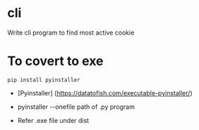 # cli
Write cli program to find most active cookie

# To covert to exe

`pip install pyinstaller`
- [Pyinstaller] (https://datatofish.com/executable-pyinstaller/)
- pyinstaller --onefile path of .py program

- Refer .exe file under dist
